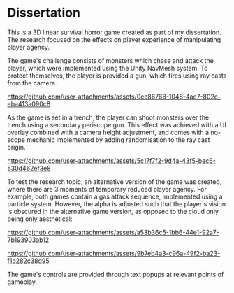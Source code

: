 # Dissertation

This is a 3D linear survival horror game created as part of my dissertation. The research focused on the effects on player experience of manipulating player agency. 


The game's challenge consists of monsters which chase and attack the player, which were implemented using the Unity NavMesh system. To protect themselves, the player is provided a gun, which fires using ray casts from the camera. 


https://github.com/user-attachments/assets/0cc86768-1048-4ac7-802c-eba413a090c8



As the game is set in a trench, the player can shoot monsters over the trench using a secondary periscope gun. This effect was achieved with a UI overlay combined with a camera height adjustment, and comes with a no-scope mechanic implemented by adding randomisation to the ray cast origin.


https://github.com/user-attachments/assets/5c17f7f2-9d4a-43f5-bec6-530d462ef3e8



To test the research topic, an alternative version of the game was created, where there are 3 moments of temporary reduced player agency. For example, both games contain a gas attack sequence, implemented using a particle system. However, the alpha is adjusted such that the player's vision is obscured in the alternative game version, as opposed to the cloud only being only aesthetical:



https://github.com/user-attachments/assets/a53b36c5-1bb6-44e1-92a7-7b193903ab12


https://github.com/user-attachments/assets/9b7eb4a3-c96a-49f2-ba23-f1b282c38d95





The game's controls are provided through text popups at relevant points of gameplay.
